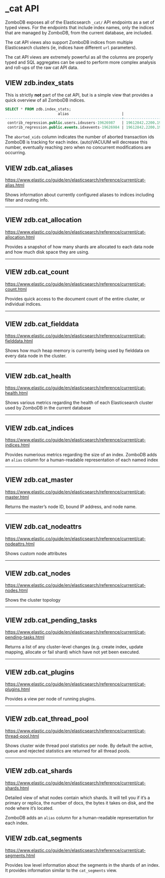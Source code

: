 # _cat API

ZomboDB exposes all of the Elasticsearch `_cat/` API endpoints as a set of typed views.  For the endpoints that include index names, only the indices that are managed by ZomboDB, from the current database, are included.

The cat API views also support ZomboDB indices from multiple Elasticsearch clusters (ie, indices have different `url` parameters).

The cat API views are extremely powerful as all the columns are properly typed and SQL aggregates can be used to perform more complex analysis and roll-ups of the raw cat API data.

## VIEW zdb.index_stats

This is strictly **not** part of the cat API, but is a simple view that provides a quick overview of all ZomboDB indices.

```sql
SELECT * FROM zdb.index_stats;
                        alias                        |                 index_name                 |          url           | table_name | es_docs | es_size | es_size_bytes | pg_docs_estimate | pg_size | pg_size_bytes | shards | replicas | doc_count | aborted_xids 
-----------------------------------------------------+--------------------------------------------+------------------------+------------+---------+---------+---------------+------------------+---------+---------------+--------+----------+-----------+--------------
 contrib_regression.public.users.idxusers-19626987   | 19612842.2200.19613374.19626987-511460435  | http://localhost:9200/ | users      | 264308  | 49 MB   |      51656478 |           264308 | 44 MB   |      45916160 | 5      | 0        | 264308    |            0
 contrib_regression.public.events.idxevents-19626984 | 19612842.2200.19613366.19626984-1471956215 | http://localhost:9200/ | events     | 415709  | 725 MB  |     760595414 |           117810 | 150 MB  |     157614080 | 5      | 0        | 126246    |            0
```

The `aborted_xids` column indicates the number of aborted transaction ids ZomboDB is tracking for each index.  (auto)VACUUM will decrease this number, eventually reaching zero when no concurrent modifications are occurring.

## VIEW zdb.cat_aliases

https://www.elastic.co/guide/en/elasticsearch/reference/current/cat-alias.html

Shows information about currently configured aliases to indices including filter and routing info.

---

## VIEW zdb.cat_allocation

https://www.elastic.co/guide/en/elasticsearch/reference/current/cat-allocation.html

Provides a snapshot of how many shards are allocated to each data node and how much disk space they are using.

---

## VIEW zdb.cat_count

https://www.elastic.co/guide/en/elasticsearch/reference/current/cat-count.html

Provides quick access to the document count of the entire cluster, or individual indices.

---

## VIEW zdb.cat_fielddata

https://www.elastic.co/guide/en/elasticsearch/reference/current/cat-fielddata.html

Shows how much heap memory is currently being used by fielddata on every data node in the cluster.

---

## VIEW zdb.cat_health

https://www.elastic.co/guide/en/elasticsearch/reference/current/cat-health.html

Shows various metrics regarding the health of each Elasticsearch cluster used by ZomboDB in the current database

---

## VIEW zdb.cat_indices

https://www.elastic.co/guide/en/elasticsearch/reference/current/cat-indices.html

Provides numerious metrics regarding the size of an index.  ZomboDB adds an `alias` column for a human-readable representation of each named index

---

## VIEW zdb.cat_master

https://www.elastic.co/guide/en/elasticsearch/reference/current/cat-master.html

Returns the master’s node ID, bound IP address, and node name.

---

## VIEW zdb.cat_nodeattrs

https://www.elastic.co/guide/en/elasticsearch/reference/current/cat-nodeattrs.html

Shows custom node attributes

---

## VIEW zdb.cat_nodes

https://www.elastic.co/guide/en/elasticsearch/reference/current/cat-nodes.html

Shows the cluster topology

---

## VIEW zdb.cat_pending_tasks

https://www.elastic.co/guide/en/elasticsearch/reference/current/cat-pending-tasks.html

Returns a list of any cluster-level changes (e.g. create index, update mapping, allocate or fail shard) which have not yet been executed.

---

## VIEW zdb.cat_plugins

https://www.elastic.co/guide/en/elasticsearch/reference/current/cat-plugins.html

Provides a view per node of running plugins.

---

## VIEW zdb.cat_thread_pool

https://www.elastic.co/guide/en/elasticsearch/reference/current/cat-thread-pool.html

Shows cluster wide thread pool statistics per node. By default the active, queue and rejected statistics are returned for all thread pools.

---

## VIEW zdb.cat_shards

https://www.elastic.co/guide/en/elasticsearch/reference/current/cat-shards.html

Detailed view of what nodes contain which shards. It will tell you if it’s a primary or replica, the number of docs, the bytes it takes on disk, and the node where it’s located.

ZomboDB adds an `alias` column for a human-readable representation for each index.

## VIEW zdb.cat_segments

https://www.elastic.co/guide/en/elasticsearch/reference/current/cat-segments.html

Provides low level information about the segments in the shards of an index. It provides information similar to the `cat_segments` view.